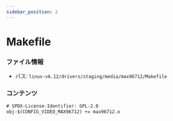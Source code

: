 ```yaml
---
sidebar_position: 2
---
```

# Makefile

### ファイル情報

- パス: `linux-v6.12/drivers/staging/media/max96712/Makefile`

### コンテンツ

```txt
# SPDX-License-Identifier: GPL-2.0
obj-$(CONFIG_VIDEO_MAX96712) += max96712.o

```
